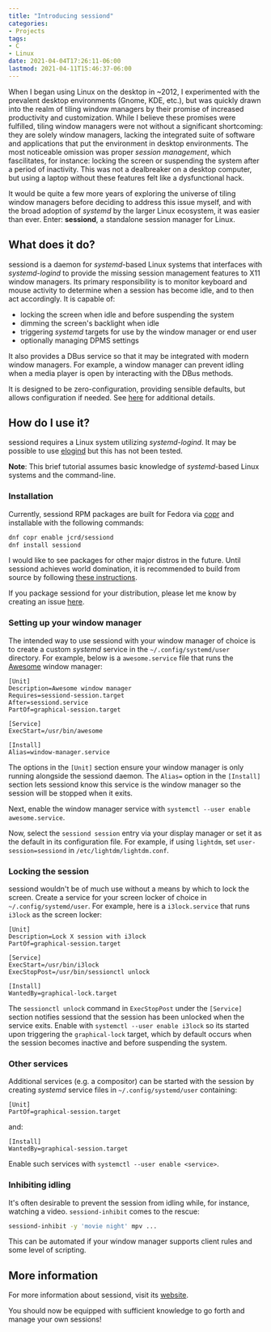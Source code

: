 ```yaml
---
title: "Introducing sessiond"
categories:
- Projects
tags:
- C
- Linux
date: 2021-04-04T17:26:11-06:00
lastmod: 2021-04-11T15:46:37-06:00
---
```


When I began using Linux on the desktop in ~2012, I experimented with the
prevalent desktop environments (Gnome, KDE, etc.), but was quickly drawn into
the realm of tiling window managers by their promise of increased productivity
and customization. While I believe these promises were fulfilled, tiling window
managers were not without a significant shortcoming: they are solely window
managers, lacking the integrated suite of software and applications that put the
environment in desktop environments. The most noticeable omission was proper
*session management*, which fascilitates, for instance: locking the screen or
suspending the system after a period of inactivity. This was not a dealbreaker
on a desktop computer, but using a laptop without these features felt like a
dysfunctional hack.

It would be quite a few more years of exploring the universe of tiling window
managers before deciding to address this issue myself, and with the broad
adoption of *systemd* by the larger Linux ecosystem, it was easier than ever.
Enter: **sessiond**, a standalone session manager for Linux.

## What does it do?

sessiond is a daemon for *systemd*-based Linux systems that interfaces with
*systemd-logind* to provide the missing session management features to X11
window managers. Its primary responsibility is to monitor keyboard and mouse
activity to determine when a session has become idle, and to then act
accordingly. It is capable of:

* locking the screen when idle and before suspending the system
* dimming the screen's backlight when idle
* triggering *systemd* targets for use by the window manager or end user
* optionally managing DPMS settings

It also provides a DBus service so that it may be integrated with modern window
managers. For example, a window manager can prevent idling when a media player
is open by interacting with the DBus methods.

It is designed to be zero-configuration, providing sensible defaults, but allows
configuration if needed. See [here][config] for additional details.

[config]: https://sessiond.org/configuration/

## How do I use it?

sessiond requires a Linux system utilizing *systemd-logind*. It may be possible
to use [elogind][elogind] but this has not been tested.

**Note**: This brief tutorial assumes basic knowledge of *systemd*-based Linux
systems and the command-line.

[elogind]: https://github.com/elogind/elogind

### Installation

Currently, sessiond RPM packages are built for Fedora via [copr][copr] and
installable with the following commands:

```sh
dnf copr enable jcrd/sessiond
dnf install sessiond
```

I would like to see packages for other major distros in the future.
Until sessiond achieves world domination, it is recommended to build from source
by following [these instructions][building].

If you package sessiond for your distribution, please let me know by creating an
issue [here][sessiond.org-repo].

[copr]: https://copr.fedorainfracloud.org/coprs/jcrd/sessiond/
[building]: https://sessiond.org/building/
[sessiond.org-repo]: https://github.com/jcrd/sessiond.org/issues

### Setting up your window manager

The intended way to use sessiond with your window manager of choice is to create
a custom *systemd* service in the `~/.config/systemd/user` directory.
For example, below is a `awesome.service` file that runs the
[Awesome][awesomewm] window manager:

```systemd
[Unit]
Description=Awesome window manager
Requires=sessiond-session.target
After=sessiond.service
PartOf=graphical-session.target

[Service]
ExecStart=/usr/bin/awesome

[Install]
Alias=window-manager.service
```

The options in the `[Unit]` section ensure your window manager is only running
alongside the sessiond daemon. The `Alias=` option in the `[Install]` section
lets sessiond know this service is the window manager so the session will be
stopped when it exits.

Next, enable the window manager service with
`systemctl --user enable awesome.service`.

Now, select the `sessiond session` entry via your display manager or set it as
the default in its configuration file. For example, if using `lightdm`, set
`user-session=sessiond` in `/etc/lightdm/lightdm.conf`.

[awesomewm]: https://awesomewm.org/

### Locking the session

sessiond wouldn't be of much use without a means by which to lock the screen.
Create a service for your screen locker of choice in `~/.config/systemd/user`.
For example, here is a `i3lock.service` that runs `i3lock` as the
screen locker:

```systemd
[Unit]
Description=Lock X session with i3lock
PartOf=graphical-session.target

[Service]
ExecStart=/usr/bin/i3lock
ExecStopPost=/usr/bin/sessionctl unlock

[Install]
WantedBy=graphical-lock.target
```

The `sessionctl unlock` command in `ExecStopPost` under the `[Service]` section
notifies sessiond that the session has been unlocked when the service exits.
Enable with `systemctl --user enable i3lock` so its started upon triggering the
`graphical-lock` target, which by default occurs when the session becomes
inactive and before suspending the system.

### Other services

Additional services (e.g. a compositor) can be started with the session by
creating *systemd* service files in `~/.config/systemd/user` containing:

```systemd
[Unit]
PartOf=graphical-session.target
```
and:
```systemd
[Install]
WantedBy=graphical-session.target
```

Enable such services with `systemctl --user enable <service>`.

### Inhibiting idling

It's often desirable to prevent the session from idling while, for instance,
watching a video. `sessiond-inhibit` comes to the rescue:

```sh
sessiond-inhibit -y 'movie night' mpv ...
```

This can be automated if your window manager supports client rules and some
level of scripting.

## More information

For more information about sessiond, visit its [website][sessiond].

[sessiond]: https://sessiond.org/

You should now be equipped with sufficient knowledge to go forth and manage your
own sessions!
